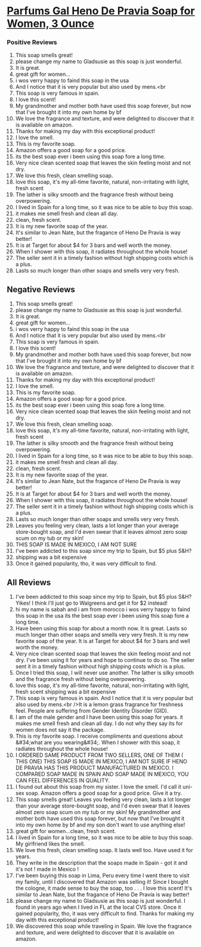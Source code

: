 # [Parfums Gal Heno De Pravia Soap for Women, 3 Ounce](https://products.checkmycream.com/products/Parfums-Gal-Heno-De-Pravia-Soap-for-Women-3-Ounce.html)

### Positive Reviews

<ol>
      <li>This soap smells great!</li>
      <li>please change my name to Gladsusie as this soap is just wonderful.  </li>
      <li>It is great.</li>
      <li>great gift for women...</li>
      <li>i wos verry happy to faind this soap in the usa</li>
      <li>And I notice that it is very popular but also used by mens.&lt;br</li>
      <li>This soap is very famous in spain.</li>
      <li>I love this scent!  </li>
      <li>My grandmother and mother both have used this soap forever, but now that I&#x27;ve brought it into my own home by bf</li>
      <li>We love the fragrance and texture, and were delighted to discover that it is available on amazon.</li>
      <li>Thanks for making my day with this exceptional product!</li>
      <li>I love the smell.</li>
      <li>This is my favorite soap.</li>
      <li>Amazon offers a good soap for a good price.</li>
      <li>its the best soap ever i been using this soap fore a long time.</li>
      <li>Very nice clean scented soap that leaves the skin feeling moist and not dry.  </li>
      <li>We love this fresh, clean smelling soap.  </li>
      <li>love this soap, it&#x27;s my all-time favorite, natural, non-irritating with light, fresh scent    </li>
      <li>The lather is silky smooth and the fragrance fresh without being overpowering.</li>
      <li>I lived in Spain for a long time, so it was nice to be able to buy this soap.  </li>
      <li>it makes me smell fresh and clean all day.</li>
      <li>clean, fresh scent.</li>
      <li>It is my new favorite soap of the year.</li>
      <li>It&#x27;s similar to Jean Nate, but the fragance of Heno De Pravia is way better!</li>
      <li>It is at Target for about $4 for 3 bars and well worth the money.</li>
      <li>When I shower with this soap, it radiates throughout the whole house!</li>
      <li>The seller sent it in a timely fashion without high shipping costs which is a plus.</li>
      <li>Lasts so much longer than other soaps and smells very very fresh.</li>
</ol>


<h2>Negative Reviews</h2>
<ol>
<li> This soap smells great!</li>
<li> please change my name to Gladsusie as this soap is just wonderful.  </li>
<li> It is great.</li>
<li> great gift for women...</li>
<li> i wos verry happy to faind this soap in the usa</li>
<li> And I notice that it is very popular but also used by mens.&lt;br</li>
<li> This soap is very famous in spain.</li>
<li> I love this scent!  </li>
<li> My grandmother and mother both have used this soap forever, but now that I&#x27;ve brought it into my own home by bf</li>
<li> We love the fragrance and texture, and were delighted to discover that it is available on amazon.</li>
<li> Thanks for making my day with this exceptional product!</li>
<li> I love the smell.</li>
<li> This is my favorite soap.</li>
<li> Amazon offers a good soap for a good price.</li>
<li> its the best soap ever i been using this soap fore a long time.</li>
<li> Very nice clean scented soap that leaves the skin feeling moist and not dry.  </li>
<li> We love this fresh, clean smelling soap.  </li>
<li> love this soap, it&#x27;s my all-time favorite, natural, non-irritating with light, fresh scent    </li>
<li> The lather is silky smooth and the fragrance fresh without being overpowering.</li>
<li> I lived in Spain for a long time, so it was nice to be able to buy this soap.  </li>
<li> it makes me smell fresh and clean all day.</li>
<li> clean, fresh scent.</li>
<li> It is my new favorite soap of the year.</li>
<li> It&#x27;s similar to Jean Nate, but the fragance of Heno De Pravia is way better!</li>
<li> It is at Target for about $4 for 3 bars and well worth the money.</li>
<li> When I shower with this soap, it radiates throughout the whole house!</li>
<li> The seller sent it in a timely fashion without high shipping costs which is a plus.</li>
<li> Lasts so much longer than other soaps and smells very very fresh.</li>
<li> Leaves you feeling very clean, lasts a lot longer than your average store-bought soap, and I&#x27;d even swear that it leaves almost zero soap scum on my tub or my skin!</li>
<li> THIS SOAP IS MADE IN MEXICO, I AM NOT SURE</li>
<li> I&#x27;ve been addicted to this soap since my trip to Spain, but $5 plus S&amp;H?  </li>
<li> shipping was a bit expensive</li>
<li> Once it gained popularity, tho, it was very difficult to find.  </li>
</ol>

<h2>All Reviews</h2>

<ol>
    <li> I&#x27;ve been addicted to this soap since my trip to Spain, but $5 plus S&amp;H?  Yikes!  I think I&#x27;ll just go to Walgreens and get it for $2 instead!</li>
    <li> hi my name is sabah and i am from morocco i wos verry happy to faind this soap in the usa its the best soap ever i been using this soap fore a long time.</li>
    <li> Have been using this soap for about a month now. It is great. Lasts so much longer than other soaps and smells very very fresh. It is my new favorite soap of the year. It is at Target for about $4 for 3 bars and well worth the money.</li>
    <li> Very nice clean scented soap that leaves the skin feeling moist and not dry.  I&#x27;ve been using it for years and hope to continue to do so.  The seller sent it in a timely fashion without high shipping costs which is a plus.</li>
    <li> Once I tried this soap, I will never use another.  The lather is silky smooth and the fragrance fresh without being overpowering.</li>
    <li> love this soap, it&#x27;s my all-time favorite, natural, non-irritating with light, fresh scent    shipping was a bit expensive</li>
    <li> This soap is very famous in spain. And I notice that it is very popular but also used by mens.&lt;br /&gt;It is a lemon grass fragrance for freshness feel. People are suffering from Gender Identity Disorder (GID).</li>
    <li> I am of the male gender and I have been using this soap for years. it makes me smell fresh and clean all day. I do not why they say its for women does not say it the package.</li>
    <li> This is my favorite soap. I receive compliments and questions about &amp;#34;what are you wearing&amp;#34;. When I shower with this soap, it radiates throughout the whole house!</li>
    <li> I ORDERED SAME PRODUCT FROM TWO SELLERS, ONE OF THEM ( THIS ONE) THIS SOAP IS MADE IN MEXICO, I AM NOT SURE IF HENO DE PRAVIA HAS THIS PRODUCT MANUFACTURED IN MEXICO.  I COMPARED SOAP MADE IN SPAIN AND SOAP MADE IN MEXICO, YOU CAN FEEL DIFFERENCES IN QUALITY.</li>
    <li> I found out about this soap from my sister. I love the smell. I&#x27;d call it uni-sex soap. Amazon offers a good soap for a good price. Give it a try.</li>
    <li> This soap smells great! Leaves you feeling very clean, lasts a lot longer than your average store-bought soap, and I&#x27;d even swear that it leaves almost zero soap scum on my tub or my skin! My grandmother and mother both have used this soap forever, but now that I&#x27;ve brought it into my own home by bf and my son don&#x27;t want to use anything else!</li>
    <li> great gift for women...clean, fresh scent.</li>
    <li> I lived in Spain for a long time, so it was nice to be able to buy this soap.  My girlfriend likes the smell.</li>
    <li> We love this fresh, clean smelling soap.  It lasts well too.  Have used it for years.</li>
    <li> They write in the description that the soaps  made in Spain -  got it and it&#x27;s not ! made in Mexico !</li>
    <li> I&#x27;ve been buying this soap in Lima, Peru every time I went there to visit my family, until I discovered that Amazon was selling it! Since I bought the cologne, it made sense to buy the soap, too . . . I love this scent!  It&#x27;s similar to Jean Nate, but the fragance of Heno De Pravia is way better!</li>
    <li> please change my name to Gladsusie as this soap is just wonderful.  I found in years ago when I lived in FL at the local CVS store.  Once it gained popularity, tho, it was very difficult to find.  Thanks for making my day with this exceptional product!</li>
    <li> We discovered this soap while traveling in Spain. We love the fragrance and texture, and were delighted to discover that it is available on amazon.</li>
</ol>




